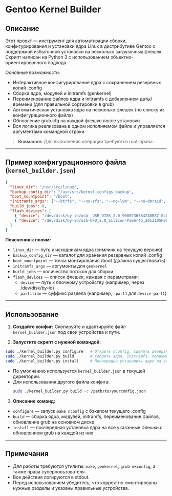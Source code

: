 # Gentoo Kernel Builder

## Описание

Этот проект — инструмент для автоматизации сборки, конфигурирования и установки ядра Linux в дистрибутиве Gentoo c поддержкой избыточной установки на несколько загрузочных флешек.
Скрипт написан на Python 3 с использованием объектно-ориентированного подхода.

Основные возможности:
- Интерактивное конфигурирование ядра с сохранением резервных копий .config
- Сборка ядра, модулей и initramfs (genkernel)
- Переименование файлов ядра и initramfs с добавлением даты/времени (для правильной сортировки в grub)
- Автоматическая установка ядра на несколько флешек (по списку из конфигурационного файла)
- Обновление grub.cfg на каждой флешке после установки
- Вся логика реализована в одном исполняемом файле и управляется аргументами командной строки

> **Внимание:**
> Для выполнения операций требуются root-права.

---

## Пример конфигурационного файла (`kernel_builder.json`)

```json
{
  "linux_dir": "/usr/src/linux",
  "backup_config_dir": "/usr/src/kernel_configs_backup",
  "boot_mountpoint": "/boot",
  "initramfs_args": ["--btrfs", "--no-zfs", "--no-lvm", "--no-dmraid", "--no-luks"],
  "build_jobs": 8,
  "flash_devices": [
    { "device": "/dev/disk/by-id/usb-_USB_DISK_2.0_9000736584240B87-0:0", "partition": "-part1" },
    { "device": "/dev/disk/by-id/usb-UFD_2.0_Silicon-Power4G_201210SP0069070D2B166F327E21-0:0", "partition": "-part1" }
  ]
}
```

**Пояснения к полям:**
- `linux_dir` — путь к исходникам ядра (симлинк на текущую версию)
- `backup_config_dir` — каталог для хранения резервных копий .config
- `boot_mountpoint` — точка монтирования /boot (должна существовать)
- `initramfs_args` — аргументы для `genkernel`
- `build_jobs` — количество потоков для сборки
- `flash_devices` — список флешек, каждая с параметрами:
  - `device` — путь к блочному устройству (например, через /dev/disk/by-id)
  - `partition` — суффикс раздела (например, `-part1` для `device-part1`)

---

## Использование

1. **Создайте конфиг:**
   Скопируйте и адаптируйте файл `kernel_builder.json` под свои устройства и пути.

2. **Запустите скрипт с нужной командой:**

```sh
sudo ./kernel_builder.py configure   # Открыть nconfig, сделать резервную копию .config
sudo ./kernel_builder.py build       # Собрать ядро, initramfs, переименовать файлы, обновить grub на основном /boot
sudo ./kernel_builder.py install     # Поочередно установить ядро на все флешки из конфигурации
```

- По умолчанию используется `kernel_builder.json` в текущей директории.
- Для использования другого файла конфига:
  ```sh
  sudo ./kernel_builder.py build -c /path/to/yourconfig.json
  ```

3. **Описание команд:**
- `configure` — запуск `make nconfig` с бэкапом текущего .config
- `build` — сборка ядра, модулей, initramfs, переименование файлов, обновление grub на основном диске
- `install` — поочередная установка ядра на все указанные флешки с обновлением grub на каждой из них

---

## Примечания

- Для работы требуются утилиты: `make`, `genkernel`, `grub-mkconfig`, а также права суперпользователя.
- Все действия логируются в stdout.
- Перед использованием убедитесь, что корректно смонтированы нужные разделы и указаны правильные устройства.
